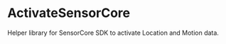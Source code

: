 ActivateSensorCore
==================

Helper library for SensorCore SDK to activate Location and Motion data.
